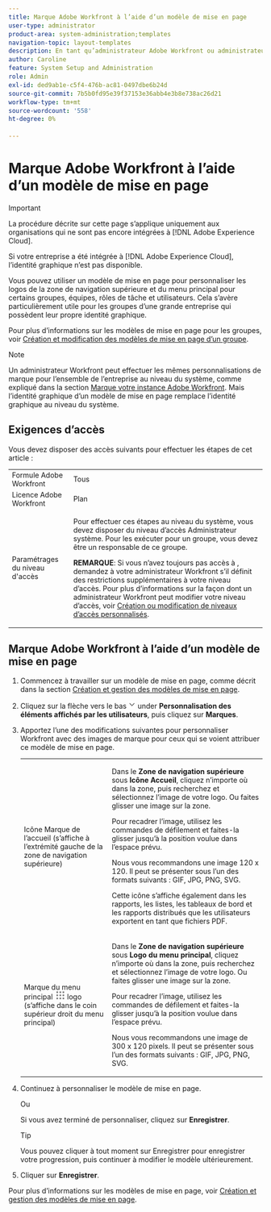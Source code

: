 ```yaml
---
title: Marque Adobe Workfront à l’aide d’un modèle de mise en page
user-type: administrator
product-area: system-administration;templates
navigation-topic: layout-templates
description: En tant qu’administrateur Adobe Workfront ou administrateur de groupe, vous pouvez utiliser un modèle de mise en page pour personnaliser les logos de la zone de navigation supérieure et du menu principal pour certains groupes, équipes, rôles de travail et utilisateurs. Cela s’avère particulièrement utile pour les groupes d’une grande entreprise qui possèdent leur propre identité graphique.
author: Caroline
feature: System Setup and Administration
role: Admin
exl-id: ded9ab1e-c5f4-476b-ac81-0497dbe6b24d
source-git-commit: 7b5b0fd95e39f37153e36abb4e3b8e738ac26d21
workflow-type: tm+mt
source-wordcount: '558'
ht-degree: 0%

---
```


# Marque Adobe Workfront à l’aide d’un modèle de mise en page

>[!IMPORTANT]
>
>La procédure décrite sur cette page s’applique uniquement aux organisations qui ne sont pas encore intégrées à [!DNL Adobe Experience Cloud].
>
> Si votre entreprise a été intégrée à [!DNL Adobe Experience Cloud], l’identité graphique n’est pas disponible.

Vous pouvez utiliser un modèle de mise en page pour personnaliser les logos de la zone de navigation supérieure et du menu principal pour certains groupes, équipes, rôles de tâche et utilisateurs. Cela s’avère particulièrement utile pour les groupes d’une grande entreprise qui possèdent leur propre identité graphique.

Pour plus d’informations sur les modèles de mise en page pour les groupes, voir [Création et modification des modèles de mise en page d’un groupe](../../../administration-and-setup/manage-groups/work-with-group-objects/create-and-modify-a-groups-layout-templates.md).

>[!NOTE]
>
>Un administrateur Workfront peut effectuer les mêmes personnalisations de marque pour l’ensemble de l’entreprise au niveau du système, comme expliqué dans la section [Marque votre instance Adobe Workfront](../../../administration-and-setup/customize-workfront/brand-workfront/brand-your-workfront-instance.md). Mais l’identité graphique d’un modèle de mise en page remplace l’identité graphique au niveau du système.
><!--
>Maybe add a section about deleting these 2 settings to revert to default branding?
>-->


## Exigences d’accès

Vous devez disposer des accès suivants pour effectuer les étapes de cet article :

<table style="table-layout:auto"> 
 <col> 
 <col> 
 <tbody> 
  <tr> 
   <td role="rowheader">Formule Adobe Workfront</td> 
   <td>Tous</td> 
  </tr> 
  <tr> 
   <td role="rowheader">Licence Adobe Workfront</td> 
   <td>Plan</td> 
  </tr> 
  <tr> 
   <td role="rowheader">Paramétrages du niveau d'accès</td> 
   <td> <p>Pour effectuer ces étapes au niveau du système, vous devez disposer du niveau d’accès Administrateur système.
Pour les exécuter pour un groupe, vous devez être un responsable de ce groupe.</p> <p><b>REMARQUE</b>: Si vous n’avez toujours pas accès à , demandez à votre administrateur Workfront s’il définit des restrictions supplémentaires à votre niveau d’accès. Pour plus d’informations sur la façon dont un administrateur Workfront peut modifier votre niveau d’accès, voir <a href="../../../administration-and-setup/add-users/configure-and-grant-access/create-modify-access-levels.md" class="MCXref xref">Création ou modification de niveaux d’accès personnalisés</a>.</p> </td> 
  </tr> 
 </tbody> 
</table>

## Marque Adobe Workfront à l’aide d’un modèle de mise en page

1. Commencez à travailler sur un modèle de mise en page, comme décrit dans la section [Création et gestion des modèles de mise en page](../../../administration-and-setup/customize-workfront/use-layout-templates/create-and-manage-layout-templates.md).
1. Cliquez sur la flèche vers le bas ![](assets/dropdown-arrow.png) under **Personnalisation des éléments affichés par les utilisateurs**, puis cliquez sur **Marques**.
1. Apportez l’une des modifications suivantes pour personnaliser Workfront avec des images de marque pour ceux qui se voient attribuer ce modèle de mise en page.

   <table style="table-layout:auto"> 
    <col> 
    <col> 
    <tbody> 
     <tr> 
      <td role="rowheader"> <p>Icône Marque de l’accueil <span style="font-weight: normal;">(s’affiche à l’extrémité gauche de la zone de navigation supérieure)</span></p> </td> 
      <td> <p>Dans le <strong>Zone de navigation supérieure</strong> sous <strong>Icône Accueil</strong>, cliquez n’importe où dans la zone, puis recherchez et sélectionnez l’image de votre logo. Ou faites glisser une image sur la zone.</p> <p>Pour recadrer l’image, utilisez les commandes de défilement et faites-la glisser jusqu’à la position voulue dans l’espace prévu.</p> <p>Nous vous recommandons une image 120 x 120. Il peut se présenter sous l’un des formats suivants : GIF, JPG, PNG, SVG.</p> <p>Cette icône s’affiche également dans les rapports, les listes, les tableaux de bord et les rapports distribués que les utilisateurs exportent en tant que fichiers PDF.</p> </td> 
     </tr> 
     <tr> 
      <td role="rowheader"> <p>Marque du menu principal <img src="assets/main-menu-icon.png"> logo <span style="font-weight: normal;">(s’affiche dans le coin supérieur droit du menu principal)</span></p> </td> 
      <td> <p> <p> <p>Dans le <strong>Zone de navigation supérieure</strong> sous <strong>Logo du menu principal</strong>, cliquez n’importe où dans la zone, puis recherchez et sélectionnez l’image de votre logo. Ou faites glisser une image sur la zone.</p> <p>Pour recadrer l’image, utilisez les commandes de défilement et faites-la glisser jusqu’à la position voulue dans l’espace prévu.</p> <p>Nous vous recommandons une image de 300 x 120 pixels. Il peut se présenter sous l’un des formats suivants : GIF, JPG, PNG, SVG.</p> </p> </p> </td> 
     </tr> 
    </tbody> 
   </table>

1. Continuez à personnaliser le modèle de mise en page.

   Ou

   Si vous avez terminé de personnaliser, cliquez sur **Enregistrer**.

   >[!TIP]
   >
   >Vous pouvez cliquer à tout moment sur Enregistrer pour enregistrer votre progression, puis continuer à modifier le modèle ultérieurement.

1. Cliquer sur **Enregistrer**.

Pour plus d’informations sur les modèles de mise en page, voir [Création et gestion des modèles de mise en page](../../../administration-and-setup/customize-workfront/use-layout-templates/create-and-manage-layout-templates.md).

